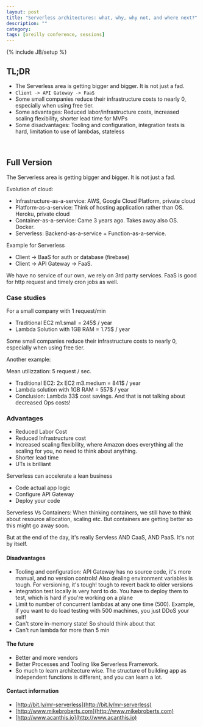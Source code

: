 ```yaml
---
layout: post
title: "Serverless architectures: what, why, why not, and where next?"
description: ""
category: 
tags: [oreilly conference, sessions]
---
```

{% include JB/setup %}

## TL;DR
- The Serverless area is getting bigger and bigger. It is not just a fad. 
- `Client -> API Gateway -> FaaS`
- Some small companies reduce their infrastructure costs to nearly 0, especially when using free tier.
- Some advantages: Reduced labor/infrastructure costs, increased scaling flexibility, shorter lead time for MVPs
- Some disadvantages: Tooling and configuration, integration tests is hard, limitation to use of lambdas, stateless

<br/>

## Full Version

The Serverless area is getting bigger and bigger. It is not just a fad. 

Evolution of cloud:

- Infrastructure-as-a-service: AWS, Google Cloud Platform, private cloud
- Platform-as-a-service: Think of hosting application rather than OS. Heroku, private cloud
- Container-as-a-service: Came 3 years ago. Takes away also OS. Docker.
- Serverless: Backend-as-a-service + Function-as-a-service. 

Example for Serverless

- Client -> BaaS for auth or database (firebase)
- Client -> API Gateway -> FaaS.

We have no service of our own, we rely on 3rd party services. FaaS is good for http request and timely cron jobs as well.

### Case studies

For a small company with 1 request/min

- Traditional EC2 m1.small = 245$ / year
- Lambda Solution with 1GB RAM = 1.75$ / year

Some small companies reduce their infrastructure costs to nearly 0, especially when using free tier.

Another example:

Mean utilizzation: 5 request / sec.

- Traditional EC2: 2x EC2 m3.medium = 841$ / year
- Lambda solution with 1GB RAM = 557$ / year
- Conclusion: Lambda 33$ cost savings. And that is not talking about decreased Ops costs!

### Advantages

- Reduced Labor Cost
- Reduced Infrastructure cost
- Increased scaling flexibility, where Amazon does everything all the scaling for you, no need to think about anything. 
- Shorter lead time
- UTs is brilliant

Serverless can accelerate a lean business

- Code actual app logic
- Configure API Gateway
- Deploy your code

Serverless Vs Containers: When thinking containers, we still have to think about resource allocation, scaling etc. But containers are getting better so this might go away soon.

But at the end of the day, it's really Servless AND CaaS, AND PaaS. It's not by itself.

#### Disadvantages

- Tooling and configuration: API Gateway has no source code, it's more manual, and no version controls! Also dealing environment variables is tough. For versioning, it's tough! tough to revert back to older versions
- Integration test locally is very hard to do. You have to deploy them to test, which is hard if you're working on a plane 
- Limit to number of concurrent lambdas at any one time (500). Example, if you want to do load testing with 500 machines, you just DDoS your self!
- Can't store in-memory state! So should think about that
- Can't run lambda for more than 5 min

#### The future

- Better and more vendors
- Better Processes and Tooling like Serverless Framework. 
- So much to learn architecture wise. The structure of building app as independent functions is different, and you can learn a lot.

#### Contact information

- [http://bit.ly/mr-serverless](http://bit.ly/mr-serverless)
- [http://www.mikebroberts.com](http://www.mikebroberts.com)
- [http://www.acanthis.io](http://www.acanthis.io)